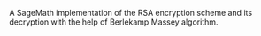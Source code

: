 A SageMath implementation of the RSA encryption scheme and its decryption with the help of Berlekamp Massey algorithm.
